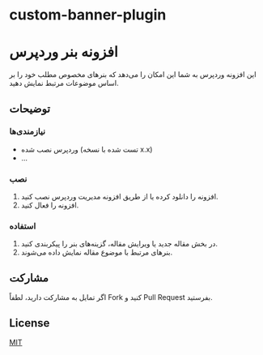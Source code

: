 
# custom-banner-plugin

# افزونه بنر وردپرس

این افزونه وردپرس به شما این امکان را می‌دهد که بنرهای مخصوص مطلب خود را بر اساس موضوعات مرتبط نمایش دهید.

## توضیحات

### نیازمندی‌ها
- وردپرس نصب شده (تست شده با نسخه x.x)
- ...

### نصب
1. افزونه را دانلود کرده یا از طریق افزونه مدیریت وردپرس نصب کنید.
2. افزونه را فعال کنید.

### استفاده
1. در بخش مقاله جدید یا ویرایش مقاله، گزینه‌های بنر را پیکربندی کنید.
2. بنرهای مرتبط با موضوع مقاله نمایش داده می‌شوند.

## مشارکت
اگر تمایل به مشارکت دارید، لطفاً Fork کنید و Pull Request بفرستید.

## License
[MIT](LICENSE)


